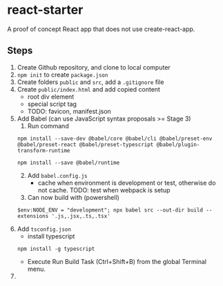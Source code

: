 # react-starter
A proof of concept React app that does not use create-react-app.

## Steps
1. Create Github repository, and clone to local computer
2. `npm init` to create `package.json`
3. Create folders `public` and `src`, add a `.gitignore` file
4. Create `public/index.html` and add copied content
    - root div element
    - special script tag
    - TODO: favicon, manifest.json
5. Add Babel (can use JavaScript syntax proposals >= Stage 3)
    1. Run command
    ```
    npm install --save-dev @babel/core @babel/cli @babel/preset-env @babel/preset-react @babel/preset-typescript @babel/plugin-transform-runtime

    npm install --save @babel/runtime
    ```
    2. Add `babel.config.js`
        - cache when environment is development or test, otherwise do not cache. TODO: test when webpack is setup
    3. Can now build with (powershell)
    ```
    $env:NODE_ENV = "development"; npx babel src --out-dir build --extensions '.js,.jsx,.ts,.tsx'
    ```
6. Add `tsconfig.json`
    - install typescript
    ```
    npm install -g typescript
    ```
    - Execute Run Build Task (Ctrl+Shift+B) from the global Terminal menu.
7. 